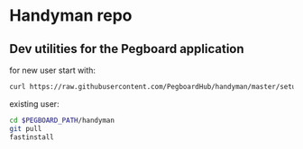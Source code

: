 # Handyman repo
## Dev utilities for the Pegboard application


for new user start with:
```bash
curl https://raw.githubusercontent.com/PegboardHub/handyman/master/setup.sh | bash
```

existing user:
```bash
cd $PEGBOARD_PATH/handyman
git pull
fastinstall
```
